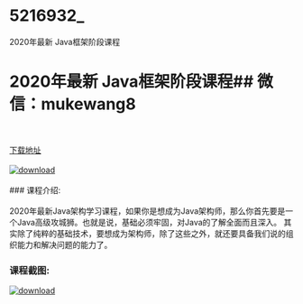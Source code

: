 # 5216932_
2020年最新 Java框架阶段课程
# 2020年最新 Java框架阶段课程## 微信：mukewang8
<br/></br>[下载地址](http://www.36tz.cn/article/5216932 "下载地址")
<br/></br>[![download](http://36tz.cn/muke_img/2020_12_2-55-300x180.png "下载地址")](http://www.36tz.cn/article/5216932 "下载地址")
<br/></br>### 课程介绍:<br/></br>2020年最新Java架构学习课程，如果你是想成为Java架构师，那么你首先要是一个Java高级攻城狮。也就是说，基础必须牢固，对Java的了解全面而且深入。
其实除了纯粹的基础技术，要想成为架构师，除了这些之外，就还要具备我们说的组织能力和解决问题的能力了。

### 课程截图:
[![download](http://36tz.cn/muke_img/2020_12_1-61.png "下载地址")](http://www.36tz.cn/article/5216932 "下载地址")
